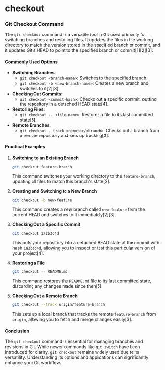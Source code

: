 # checkout

### Git Checkout Command

The `git checkout` command is a versatile tool in Git used primarily for switching branches and restoring files. It updates the files in the working directory to match the version stored in the specified branch or commit, and it updates Git's HEAD to point to the specified branch or commit\[1]\[2]\[3].

#### Commonly Used Options

* **Switching Branches**:
  * `git checkout <branch-name>`: Switches to the specified branch.
  * `git checkout -b <new-branch-name>`: Creates a new branch and switches to it\[2]\[3].
* **Checking Out Commits**:
  * `git checkout <commit-hash>`: Checks out a specific commit, putting the repository in a detached HEAD state\[4].
* **Restoring Files**:
  * `git checkout -- <file-name>`: Restores a file to its last committed state\[5].
* **Remote Branches**:
  * `git checkout --track <remote>/<branch>`: Checks out a branch from a remote repository and sets up tracking\[3].

#### Practical Examples

1.  **Switching to an Existing Branch**

    ```bash
    git checkout feature-branch
    ```

    This command switches your working directory to the `feature-branch`, updating all files to match this branch's state\[2].
2.  **Creating and Switching to a New Branch**

    ```bash
    git checkout -b new-feature
    ```

    This command creates a new branch called `new-feature` from the current HEAD and switches to it immediately\[2]\[3].
3.  **Checking Out a Specific Commit**

    ```bash
    git checkout 1a2b3c4d
    ```

    This puts your repository into a detached HEAD state at the commit with hash `1a2b3c4d`, allowing you to inspect or test this particular version of your project\[4].
4.  **Restoring a File**

    ```bash
    git checkout -- README.md
    ```

    This command restores the `README.md` file to its last committed state, discarding any changes made since then\[5].
5.  **Checking Out a Remote Branch**

    ```bash
    git checkout --track origin/feature-branch
    ```

    This sets up a local branch that tracks the remote `feature-branch` from `origin`, allowing you to fetch and merge changes easily\[3].

#### Conclusion

The `git checkout` command is essential for managing branches and revisions in Git. While newer commands like `git switch` have been introduced for clarity, `git checkout` remains widely used due to its versatility. Understanding its options and applications can significantly enhance your Git workflow.
